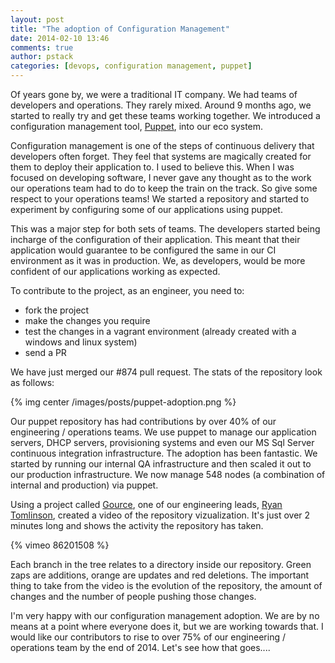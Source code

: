 ```yaml
---
layout: post
title: "The adoption of Configuration Management"
date: 2014-02-10 13:46
comments: true
author: pstack
categories: [devops, configuration management, puppet] 
---
```


Of years gone by, we were a traditional IT company. We had teams of developers and operations. They rarely mixed. Around 9 months ago, we started to really try and get these teams working together. We introduced a configuration management tool, [Puppet](http://puppetlabs.com/puppet/what-is-puppet), into our eco system. 

Configuration management is one of the steps of continuous delivery that developers often forget. They feel that systems are magically created for them to deploy their application to. I used to believe this. When I was focused on developing software, I never gave any thought as to the work our operations team had to do to keep the train on the track. So give some respect to your operations teams! We started a repository and started to experiment by configuring some of our applications using puppet. 

This was a major step for both sets of teams. The developers started being incharge of the configuration of their application. This meant that their application would guarantee to be configured the same in our CI environment as it was in production. We, as developers, would be more confident of our applications working as expected. 

To contribute to the project, as an engineer, you need to:

* fork the project
* make the changes you require
* test the changes in a vagrant environment (already created with a windows and linux system)
* send a PR

We have just merged our #874 pull request. The stats of the repository look as follows:

{% img center /images/posts/puppet-adoption.png %}

Our puppet repository has had contributions by over 40% of our engineering / operations teams. We use puppet to manage our application servers, DHCP servers, provisioning systems and even our MS Sql Server continuous integration infrastructure. The adoption has been fantastic. We started by running our internal QA infrastructure and then scaled it out to our production infrastructure. We now manage 548 nodes (a combination of internal and production) via puppet. 

Using a project called [Gource](www.fullybaked.co.uk/articles/getting-gource-running-on-osx), one of our engineering leads, [Ryan Tomlinson](http://twitter.com/ryantomlinson), created a video of the repository vizualization. It's just over 2 minutes long and shows the activity the repository has taken.

{% vimeo 86201508 %}

Each branch in the tree relates to a directory inside our repository. Green zaps are additions, orange are updates and red deletions. The important thing to take from the video is the evolution of the repository, the amount of changes and the number of people pushing those changes.

I'm very happy with our configuration management adoption. We are by no means at a point where everyone does it, but we are working towards that. I would like our contributors to rise to over 75% of our engineering / operations team by the end of 2014. Let's see how that goes....
